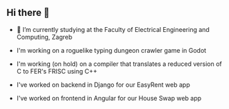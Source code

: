 ## Hi there 👋

- 🌱 I’m currently studying at the Faculty of Electrical Engineering and Computing, Zagreb

- I'm working on a roguelike typing dungeon crawler game in Godot
- I'm working (on hold) on a compiler that translates a reduced version of C to FER's FRISC using C++
- I've worked on backend in Django for our EasyRent web app
- I've worked on frontend in Angular for our House Swap web app
